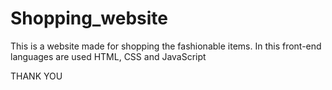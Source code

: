 # Shopping_website
This is a website made for shopping the fashionable items.
In this front-end languages are used
HTML, CSS and JavaScript

THANK YOU
